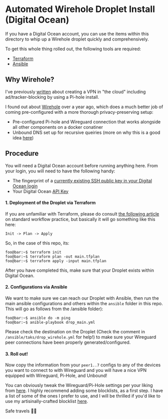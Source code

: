 # Automated Wirehole Droplet Install (Digital Ocean)

If you have a Digital Ocean account, you can use the items within this directory to whip up a Wirehole droplet quickly and comprehensively.

To get this whole thing rolled out, the following tools are required:

- [Terraform](https://www.terraform.io/downloads)
- [Ansible](https://docs.ansible.com/ansible/latest/installation_guide/index.html)

## Why Wirehole?

I've previously [written](https://rooneymcnibnug.github.io/privacy/2019/08/30/CentOS7-Wireguard-PiHole.html) about creating a VPN in "the cloud" including ad/tracker-blocking by using a Pi-hole install. 

I found out about [Wirehole](https://github.com/IAmStoxe/wirehole) over a year ago, which does a much better job of coming pre-configured with a more thorough privacy-preserving setup:

- Pre-configured Pi-hole and Wireguard connection that works alongside all other components on a docker conatiner
- Unbound DNS set up for recursive queiries (more on why this is a good idea [here](https://docs.pi-hole.net/guides/dns/unbound/))

## Procedure

You will need a Digital Ocean account before running anything here. From your login, you will need to have the following handy:

- The fingerprint of a [currently existing SSH public key in your Digital Ocean login](https://cloud.digitalocean.com/account/security)
- Your Digital Ocean [API Key](https://cloud.digitalocean.com/api_access)

#### 1. Deployment of the Droplet via Terraform

If you are unfamiliar with Terraform, please do consult [the following article](https://www.terraform.io/intro/core-workflow) on standard workflow practice, but basically it will go something like this here:

`Init -> Plan -> Apply`

So, in the case of this repo, its:

```console
foo@bar:~$ terraform init
foo@bar:~$ terraform plan -out main.tfplan
foo@bar:~$ terraform apply -input main.tfplan
```

After you have completed this, make sure that your Droplet exists within Digital Ocean.

#### 2. Configurations via Ansible

We want to make sure we can reach our Droplet with Ansible, then run the main ansible configurations and others within the `ansible` folder in this repo. This will go as follows from the /ansible folder):

```console
foo@bar:~$ ansible do -m ping
foo@bar:~$ anible-playbook drop_main.yml
```

Please check the destination on the Droplet (Check the comment in `/ansible/taks/drop_wirehole.yml` for help!) to make sure your Wireguard peer connections have been properly generated/configured.

#### 3. Roll out!

Now copy the information from your `peer1..7` configs to any of the devices you want to connect to with Wireguard and you will have a nice VPN equipped with Wireguard, Pi-Hole, and Unbound!

You can obviously tweak the Wireguard/Pi-Hole settings per your liking from [here](https://github.com/RooneyMcNibNug/pihole-stuff/blob/master/adlists_config.txt). I highly recommend adding some blocklists, as a first step. I have a list of some of the ones I prefer to use, and I will be thrilled if you'd like to use my artisinally-crafted blocklist [here](https://raw.githubusercontent.com/RooneyMcNibNug/pihole-stuff/master/SNAFU.txt).

Safe travels 😶‍🌫️
